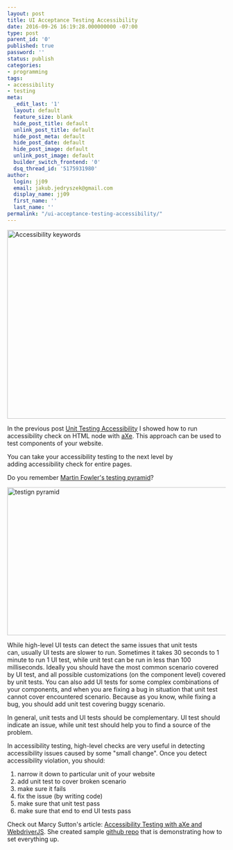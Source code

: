 ```yaml
---
layout: post
title: UI Acceptance Testing Accessibility
date: 2016-09-26 16:19:28.000000000 -07:00
type: post
parent_id: '0'
published: true
password: ''
status: publish
categories:
- programming
tags:
- accessibility
- testing
meta:
  _edit_last: '1'
  layout: default
  feature_size: blank
  hide_post_title: default
  unlink_post_title: default
  hide_post_meta: default
  hide_post_date: default
  hide_post_image: default
  unlink_post_image: default
  builder_switch_frontend: '0'
  dsq_thread_id: '5175931980'
author:
  login: jj09
  email: jakub.jedryszek@gmail.com
  display_name: jj09
  first_name: ''
  last_name: ''
permalink: "/ui-acceptance-testing-accessibility/"
---
```

<p><img class="aligncenter size-full wp-image-15761" src="{{ site.baseurl }}/assets/2016/09/accessibility_keywords.png" alt="Accessibility keywords" width="800" height="435" /></p>
<p>In the previous post <a href="http://jj09.net/unit-testing-accessibility/">Unit Testing Accessibility</a> I showed how to run accessibility check on HTML node with <a href="http://www.deque.com/products/axe/">aXe</a>. This approach can be used to test components of your website.</p>
<p>You can take your accessibility testing to the next level by adding accessibility check for entire pages.</p>
<p>Do you remember <a href="http://martinfowler.com/bliki/TestPyramid.html">Martin Fowler's testing pyramid</a>?</p>
<p><img class="aligncenter size-full wp-image-15771" src="{{ site.baseurl }}/assets/2016/09/test-pyramid.png" alt="testign pyramid" width="619" height="341" /></p>
<p>While high-level UI tests can detect the same issues that unit tests can, usually UI tests are slower to run. Sometimes it takes 30 seconds to 1 minute to run 1 UI test, while unit test can be run in less than 100 milliseconds. Ideally you should have the most common scenario covered by UI test, and all possible customizations (on the component level) covered by unit tests. You can also add UI tests for some complex combinations of your components, and when you are fixing a bug in situation that unit test cannot cover encountered scenario. Because as you know, while fixing a bug, you should add unit test covering buggy scenario.</p>
<p>In general, unit tests and UI tests should be complementary. UI test should indicate an issue, while unit test should help you to find a source of the problem.</p>
<p>In accessibility testing, high-level checks are very useful in detecting accessibility issues caused by some "small change". Once you detect accessibility violation, you should:</p>
<ol>
<li>narrow it down to particular unit of your website</li>
<li>add unit test to cover broken scenario</li>
<li>make sure it fails</li>
<li>fix the issue (by writing code)</li>
<li>make sure that unit test pass</li>
<li>make sure that end to end UI tests pass</li>
</ol>
<p>Check out Marcy Sutton's article: <a href="http://www.deque.com/blog/accessibility-testing-axe-webdriverjs/">Accessibility Testing with aXe and WebdriverJS</a>. She created sample <a href="https://github.com/marcysutton/axe-webdriverjs-demo">github repo</a> that is demonstrating how to set everything up.</p>
